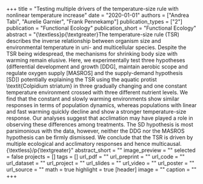+++
title = "Testing multiple drivers of the temperature-size rule with nonlinear temperature increase" 
date = "2020-01-01" 
authors = ["Andrea Tabi", "Aurelie Garnier", "Frank Pennekamp"] 
publication_types = ["2"] 
publication = "Functional Ecology" 
publication_short = "Functional Ecology" 
abstract = "{\textless}p{\textgreater}The temperature-size rule (TSR) describes the inverse relationship between organism size and 
environmental temperature in uni- and multicellular species. Despite the TSR being widespread, the mechanisms for shrinking body size with warming 
remain elusive. Here, we experimentally test three hypotheses (differential development and growth [DDG], maintain aerobic scope and regulate oxygen 
supply [MASROS] and the supply-demand hypothesis [SD]) potentially explaining the TSR using the aquatic protist \textit{Colpidium striatum} in three 
gradually changing and one constant temperature environment crossed with three different nutrient levels. We find that the constant and slowly warming 
environments show similar responses in terms of population dynamics, whereas populations with linear and fast warming quickly decline and show a stronger 
temperature-size response. Our analyses suggest that acclimation may have played a role in observing these differences among treatments. The SD hypothesis 
is most parsimonious with the data, however, neither the DDG nor the MASROS hypothesis can be firmly dismissed. We conclude that the TSR is driven by 
multiple ecological and acclimatory responses and hence multicausal.{\textless}/p{\textgreater}" 
abstract_short = "" 
image_preview = "" 
selected = false 
projects = [] 
tags = [] 
url_pdf = "" 
url_preprint = "" 
url_code = "" 
url_dataset = "" 
url_project = "" 
url_slides = "" 
url_video = "" 
url_poster = "" 
url_source = "" 
math = true 
highlight = true 
[header] image = "" 
caption = "" +++
